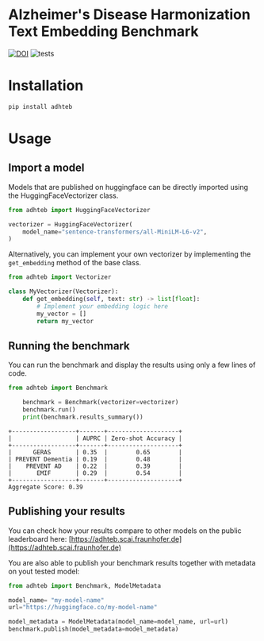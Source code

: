 # Alzheimer's Disease Harmonization Text Embedding Benchmark

[![DOI](https://zenodo.org/badge/987565118.svg)](https://doi.org/10.5281/zenodo.16027340)
![tests](https://github.com/SCAI-BIO/ADHTEB/actions/workflows/tests.yaml/badge.svg)

# Installation
```bash
pip install adhteb
```

# Usage

## Import a model

Models that are published on huggingface can be directly imported using the HuggingFaceVectorizer class.

```python
from adhteb import HuggingFaceVectorizer

vectorizer = HuggingFaceVectorizer(
    model_name="sentence-transformers/all-MiniLM-L6-v2",
)
```

Alternatively, you can implement your own vectorizer by implementing the `get_embedding` method of the base class.

```python
from adhteb import Vectorizer

class MyVectorizer(Vectorizer):
    def get_embedding(self, text: str) -> list[float]:
        # Implement your embedding logic here
        my_vector = []
        return my_vector
```
## Running the benchmark

You can run the benchmark and display the results using only a few lines of code.

```python
from adhteb import Benchmark

    benchmark = Benchmark(vectorizer=vectorizer)
    benchmark.run()
    print(benchmark.results_summary())
```
```commandline
+------------------+-------+--------------------+
|                  | AUPRC | Zero-shot Accuracy |
+------------------+-------+--------------------+
|      GERAS       | 0.35  |        0.65        |
| PREVENT Dementia | 0.19  |        0.48        |
|    PREVENT AD    | 0.22  |        0.39        |
|       EMIF       | 0.29  |        0.54        |
+------------------+-------+--------------------+
Aggregate Score: 0.39
```

## Publishing your results

You can check how your results compare to other models on the public leaderboard here:
[https://adhteb.scai.fraunhofer.de](https://adhteb.scai.fraunhofer.de)

You are also able to publish your benchmark results together with metadata on yout tested model:

```python
from adhteb import Benchmark, ModelMetadata

model_name= "my-model-name"
url="https://huggingface.co/my-model-name"

model_metadata = ModelMetadata(model_name=model_name, url=url)
benchmark.publish(model_metadata=model_metadata)
```

